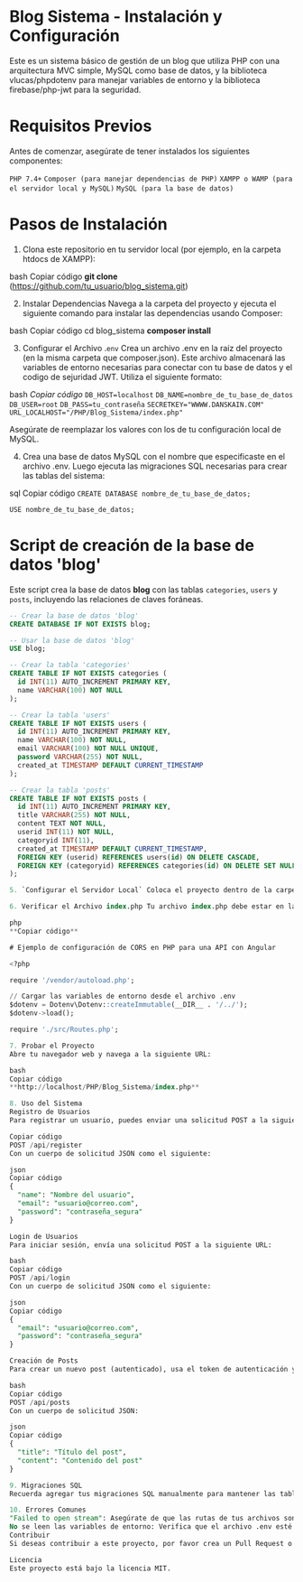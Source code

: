 # Blog Sistema - Instalación y Configuración

Este es un sistema básico de gestión de un blog que utiliza PHP con una arquitectura MVC simple, MySQL como base de datos, y la biblioteca vlucas/phpdotenv para manejar variables de entorno y la biblioteca firebase/php-jwt para la seguridad.

# Requisitos Previos

Antes de comenzar, asegúrate de tener instalados los siguientes componentes:

`PHP 7.4+`
`Composer (para manejar dependencias de PHP)`
`XAMPP o WAMP (para el servidor local y MySQL)`
`MySQL (para la base de datos)`

# Pasos de Instalación

1. Clona este repositorio en tu servidor local (por ejemplo, en la carpeta htdocs de XAMPP):

bash
Copiar código
**git clone** (https://github.com/tu_usuario/blog_sistema.git)

2. Instalar Dependencias Navega a la carpeta del proyecto y ejecuta el siguiente comando para instalar las dependencias usando Composer:

bash
Copiar código
cd blog_sistema
**composer install**

3. Configurar el Archivo .`env` Crea un archivo .env en la raíz del proyecto (en la misma carpeta que composer.json). Este archivo almacenará las variables de entorno necesarias para conectar con tu base de datos y el codigo de sejuridad JWT. Utiliza el siguiente formato:

bash
_Copiar código_
`DB_HOST=localhost`
`DB_NAME=nombre_de_tu_base_de_datos`
`DB_USER=root`
`DB_PASS=tu_contraseña`
`SECRETKEY="WWWW.DANSKAIN.COM"`
`URL_LOCALHOST="/PHP/Blog_Sistema/index.php"`

Asegúrate de reemplazar los valores con los de tu configuración local de MySQL.

4. Crea una base de datos MySQL con el nombre que especificaste en el archivo .env. Luego ejecuta las migraciones SQL necesarias para crear las tablas del sistema:

sql
Copiar código
`CREATE DATABASE nombre_de_tu_base_de_datos;`

`USE nombre_de_tu_base_de_datos;`

# Script de creación de la base de datos 'blog'

Este script crea la base de datos **blog** con las tablas `categories`, `users` y `posts`, incluyendo las relaciones de claves foráneas.

```sql
-- Crear la base de datos 'blog'
CREATE DATABASE IF NOT EXISTS blog;

-- Usar la base de datos 'blog'
USE blog;

-- Crear la tabla 'categories'
CREATE TABLE IF NOT EXISTS categories (
  id INT(11) AUTO_INCREMENT PRIMARY KEY,
  name VARCHAR(100) NOT NULL
);

-- Crear la tabla 'users'
CREATE TABLE IF NOT EXISTS users (
  id INT(11) AUTO_INCREMENT PRIMARY KEY,
  name VARCHAR(100) NOT NULL,
  email VARCHAR(100) NOT NULL UNIQUE,
  password VARCHAR(255) NOT NULL,
  created_at TIMESTAMP DEFAULT CURRENT_TIMESTAMP
);

-- Crear la tabla 'posts'
CREATE TABLE IF NOT EXISTS posts (
  id INT(11) AUTO_INCREMENT PRIMARY KEY,
  title VARCHAR(255) NOT NULL,
  content TEXT NOT NULL,
  userid INT(11) NOT NULL,
  categoryid INT(11),
  created_at TIMESTAMP DEFAULT CURRENT_TIMESTAMP,
  FOREIGN KEY (userid) REFERENCES users(id) ON DELETE CASCADE,
  FOREIGN KEY (categoryid) REFERENCES categories(id) ON DELETE SET NULL
);

5. `Configurar el Servidor Local` Coloca el proyecto dentro de la carpeta htdocs (o equivalente para tu servidor local). Asegúrate de que Apache esté corriendo en XAMPP o WAMP.

6. Verificar el Archivo index.php Tu archivo index.php debe estar en la raiz del proyecto :

php
**Copiar código**

# Ejemplo de configuración de CORS en PHP para una API con Angular

<?php

require '/vendor/autoload.php';

// Cargar las variables de entorno desde el archivo .env
$dotenv = Dotenv\Dotenv::createImmutable(__DIR__ . '/../');
$dotenv->load();

require './src/Routes.php';

7. Probar el Proyecto
Abre tu navegador web y navega a la siguiente URL:

bash
Copiar código
**http://localhost/PHP/Blog_Sistema/index.php**

8. Uso del Sistema
Registro de Usuarios
Para registrar un usuario, puedes enviar una solicitud POST a la siguiente URL:

Copiar código
POST /api/register
Con un cuerpo de solicitud JSON como el siguiente:

json
Copiar código
{
  "name": "Nombre del usuario",
  "email": "usuario@correo.com",
  "password": "contraseña_segura"
}

Login de Usuarios
Para iniciar sesión, envía una solicitud POST a la siguiente URL:

bash
Copiar código
POST /api/login
Con un cuerpo de solicitud JSON como el siguiente:

json
Copiar código
{
  "email": "usuario@correo.com",
  "password": "contraseña_segura"
}

Creación de Posts
Para crear un nuevo post (autenticado), usa el token de autenticación y envía una solicitud POST a:

bash
Copiar código
POST /api/posts
Con un cuerpo de solicitud JSON:

json
Copiar código
{
  "title": "Título del post",
  "content": "Contenido del post"
}

9. Migraciones SQL
Recuerda agregar tus migraciones SQL manualmente para mantener las tablas actualizadas en tu base de datos.

10. Errores Comunes
"Failed to open stream": Asegúrate de que las rutas de tus archivos son correctas y de que composer install ha generado el archivo vendor/autoload.php.
No se leen las variables de entorno: Verifica que el archivo .env esté en la ubicación correcta y que phpdotenv esté configurado correctamente en index.php.
Contribuir
Si deseas contribuir a este proyecto, por favor crea un Pull Request o abre un Issue en el repositorio de GitHub.

Licencia
Este proyecto está bajo la licencia MIT.
```
